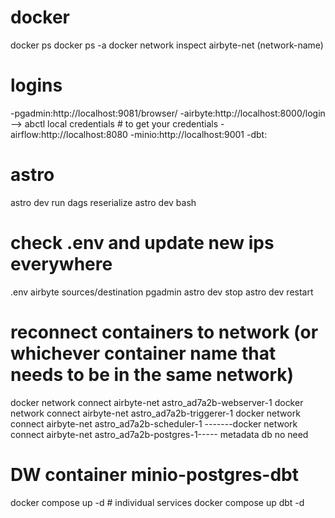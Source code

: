 # docker
docker ps
docker ps -a
docker network inspect airbyte-net (network-name)

# logins
-pgadmin:http://localhost:9081/browser/
-airbyte:http://localhost:8000/login --> abctl local credentials # to get your credentials
-airflow:http://localhost:8080
-minio:http://localhost:9001
-dbt:

# astro
astro dev run dags reserialize 
astro dev bash


# check .env and update new ips everywhere
.env
airbyte sources/destination
pgadmin
astro dev stop
astro dev restart

# reconnect containers to network (or whichever container name that needs to be in the same network)
docker network connect airbyte-net astro_ad7a2b-webserver-1
docker network connect airbyte-net astro_ad7a2b-triggerer-1
docker network connect airbyte-net astro_ad7a2b-scheduler-1
-------docker network connect airbyte-net astro_ad7a2b-postgres-1----- metadata db no need

# DW container minio-postgres-dbt
docker compose up -d
    # individual services
    docker compose up dbt -d
